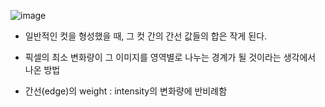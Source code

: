 
![image](https://user-images.githubusercontent.com/15938354/172552178-498b4932-aea5-42a2-ac8b-f9c8f8dafd92.png)

- 일반적인 컷을 형성했을 때, 그 컷 간의 간선 값들의 합은 작게 된다.

- 픽셀의 최소 변화량이 그 이미지를 영역별로 나누는 경계가 될 것이라는 생각에서 나온 방법
- 간선(edge)의 weight : intensity의 변화량에 반비례함



